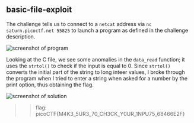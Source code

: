 ## **basic-file-exploit**  
The challenge tells us to connect to a `netcat` address via `nc saturn.picoctf.net 55825` to launch a program as defined in the challenge description.

![screenshot of program](https://lh3.googleusercontent.com/jUbIqX0yCX9FoGyLNqJIJ0iHilSi6P4KoIHMfAe-VgJEok0Y7ka_GtzMdrBOaoCc-J0=w2400)

Looking at the C file, we see some anomalies in the `data_read` function; it uses the `strtol()` to check if the input is equal to 0. Since `strtol()` converts the initial part of the string to long inteer values, I broke through the program when I tried to enter a string when asked for a number by the print option, thus obtaining the flag.

![screenshot of solution](https://lh4.googleusercontent.com/f7KJZXCXWpgbICUxgOTL1uZCZKn2tpz5-BUZ9qhIZxb65XbVZyys9E84fhp7ohQ-nbI=w2400)

>> flag: picoCTF{M4K3_5UR3_70_CH3CK_Y0UR_1NPU75_68466E2F}